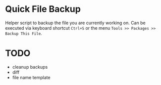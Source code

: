 # Quick File Backup

Helper script to backup the file you are currently working on. Can be executed via keyboard shortcut `Ctrl+S` or the menu `Tools >> Packages >> Backup This File`.


# TODO

* cleanup backups
* diff
* file name template
